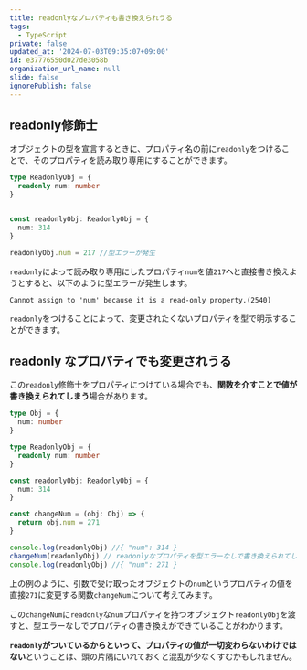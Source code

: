 ```yaml
---
title: readonlyなプロパティも書き換えられうる
tags:
  - TypeScript
private: false
updated_at: '2024-07-03T09:35:07+09:00'
id: e37776550d027de3058b
organization_url_name: null
slide: false
ignorePublish: false
---
```

## readonly修飾士
オブジェクトの型を宣言するときに、プロパティ名の前に`readonly`をつけることで、そのプロパティを読み取り専用にすることができます。
```ts
type ReadonlyObj = {
  readonly num: number
}


const readonlyObj: ReadonlyObj = {
  num: 314
}

readonlyObj.num = 217 //型エラーが発生
```
`readonly`によって読み取り専用にしたプロパティ`num`を値`217`へと直接書き換えようとすると、以下のように型エラーが発生します。
```
Cannot assign to 'num' because it is a read-only property.(2540)
```
`readonly`をつけることによって、変更されたくないプロパティを型で明示することができます。
## readonly なプロパティでも変更されうる
この`readonly`修飾士をプロパティにつけている場合でも、**関数を介すことで値が書き換えられてしまう**場合があります。

```ts
type Obj = {
  num: number
}

type ReadonlyObj = {
  readonly num: number
}

const readonlyObj: ReadonlyObj = {
  num: 314
}

const changeNum = (obj: Obj) => {
  return obj.num = 271
}

console.log(readonlyObj) //{ "num": 314 } 
changeNum(readonlyObj) // readonlyなプロパティを型エラーなしで書き換えられてしまう。
console.log(readonlyObj) //{ "num": 271 } 
```
上の例のように、引数で受け取ったオブジェクトの`num`というプロパティの値を直接`271`に変更する関数`changeNum`について考えてみます。

この`changeNum`に`readonly`な`num`プロパティを持つオブジェクト`readonlyObj`を渡すと、型エラーなしでプロパティの書き換えができていることがわかります。

**`readonly`がついているからといって、プロパティの値が一切変わらないわけではない**ということは、頭の片隅にいれておくと混乱が少なくすむかもしれません。
